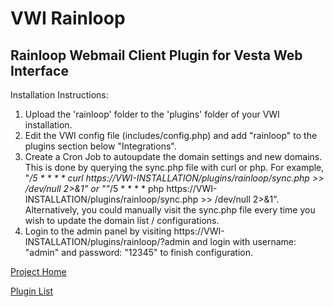 # VWI Rainloop
## Rainloop Webmail Client Plugin for Vesta Web Interface

Installation Instructions:

1. Upload the 'rainloop' folder to the 'plugins' folder of your VWI installation.
2. Edit the VWI config file (includes/config.php) and add "rainloop" to the plugins section below "Integrations".
3. Create a Cron Job to autoupdate the domain settings and new domains. This is done by querying the sync.php file with curl or php. For example, "*/5 * * * * curl https://VWI-INSTALLATION/plugins/rainloop/sync.php >> /dev/null 2>&1" or ""*/5 * * * * php https://VWI-INSTALLATION/plugins/rainloop/sync.php >> /dev/null 2>&1". Alternatively, you could manually visit the sync.php file every time you wish to update the domain list / configurations.
4. Login to the admin panel by visiting https://VWI-INSTALLATION/plugins/rainloop/?admin and login with username: "admin" and password: "12345" to finish configuration.

[Project Home](https://github.com/cdgco/vestawebinterface)

[Plugin List](https://github.com/cdgco/VestaWebInterface/tree/master/plugins)